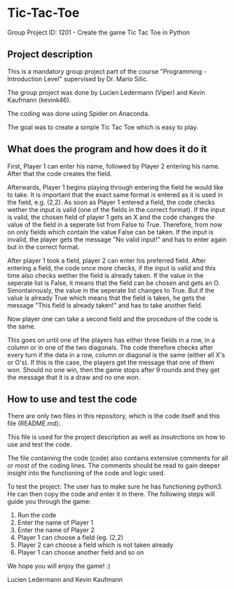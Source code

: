 # Tic-Tac-Toe

Group Project ID: 1201 - Create the game Tic Tac Toe in Python

## Project description

This is a mandatory group project part of the course "Programming - Introduction Level" supervised by Dr. Mario Silic.

The group project was done by Lucien Ledermann (Viper) and Kevin Kaufmann (kevink46).

The coding was done using Spider on Anaconda.

The goal was to create a simple Tic Tac Toe which is easy to play.

## What does the program and how does it do it

First, Player 1 can enter his name, followed by Player 2 entering his name. After that the code creates the field.

Afterwards, Player 1 begins playing through entering the field he would like to take. It is important that the exact same format is entered as it is used in the field, e.g. (2,2). As soon as Player 1 entered a field, the code checks wether the input is valid (one of the fields in the correct format). If the input is valid, the chosen field of player 1 gets an X and the code changes the value of the field in a seperate list from False to True. Therefore, from now on only fields which contain the value False can be taken. If the input is invalid, the player gets the message "No valid input!" and has to enter again but in the correct format. 

After player 1 took a field, player 2 can enter his preferred field. After entering a field, the code once more checks, if the input is valid and this time also checks wether the field is already taken. If the value in the seperate list is False, it means that the field can be chosen and gets an O. Simontainously, the value in the seperate list changes to True. But if the value is already True which means that the field is taken, he gets the message "This field is already taken!" and has to take another field.

Now player one can take a second field and the procedure of the code is the same. 

This goes on until one of the players has either three fields in a row, in a column or in one of the two diagonals. The code therefore checks after every turn if the data in a row, column or diagonal is the same (either all X's or O's). If this is the case, the players get the message that one of them won. Should no one win, then the game stops after 9 rounds and they get the message that it is a draw and no one won. 


## How to use and test the code

There are only two files in this repository, which is the code itself and this file (README.md).

This file is used for the project description as well as insutrctions on how to use and test the code.

The file containing the code (code) also contains extensive comments for all or most of the coding lines. The comments should be read to gain deeper insight into the functioning of the code and logic used.

To test the project: The user has to make sure he has functioning python3. He can then copy the code and enter it in there. The following steps will guide you through the game:

1. Run the code
2. Enter the name of Player 1
3. Enter the name of Player 2
4. Player 1 can choose a field (eg. (2,2)
5. Player 2 can choose a field which is not taken already
6. Player 1 can choose another field and so on

We hope you will enjoy the game! :)

Lucien Ledermann and Kevin Kaufmann
